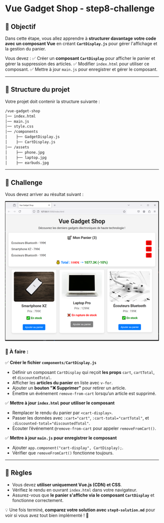 # Vue Gadget Shop - step8-challenge

## 🎯 Objectif

Dans cette étape, vous allez apprendre à **structurer davantage votre code avec un composant Vue** en créant **`CartDisplay.js`** pour gérer l'affichage et la gestion du panier.

Vous devez :
✅ Créer un **composant `CartDisplay`** pour afficher le panier et gérer la suppression des articles.
✅ Modifier `index.html` pour utiliser ce composant.
✅ Mettre à jour `main.js` pour enregistrer et gérer le composant.

---

## 📂 Structure du projet

Votre projet doit contenir la structure suivante :

```bash
/vue-gadget-shop
│── index.html
│── main.js
│── style.css
│── /components
│    ├── GadgetDisplay.js
│    ├── CartDisplay.js
│── /assets
│    ├── phone.jpg
│    ├── laptop.jpg
│    ├── earbuds.jpg
```

---

## 🚀 Challenge

Vous devez arriver au résultat suivant :

![Challenge](images/step8-challenge.png)

### 🎯 À faire :

✅ **Créer le fichier `components/CartDisplay.js`**

- Définir un composant `CartDisplay` qui reçoit **les props** `cart`, `cartTotal`, et `discountedTotal`.
- Afficher les **articles du panier** en liste avec `v-for`.
- Ajouter un **bouton "❌ Supprimer"** pour retirer un article.
- Émettre un événement `remove-from-cart` lorsqu’un article est supprimé.

✅ **Mettre à jour `index.html` pour utiliser le composant**

- Remplacer le rendu du panier par `<cart-display>`.
- Passer les données avec `:cart="cart"`, `:cart-total="cartTotal"`, et `:discounted-total="discountedTotal"`.
- Écouter l’événement `@remove-from-cart` pour appeler `removeFromCart()`.

✅ **Mettre à jour `main.js` pour enregistrer le composant**

- Ajouter `app.component("cart-display", CartDisplay);`.
- Vérifier que `removeFromCart()` fonctionne toujours.

---

## 📌 Règles

- Vous devez **utiliser uniquement Vue.js (CDN) et CSS**.
- Vérifiez le rendu en ouvrant `index.html` dans votre navigateur.
- Assurez-vous que **le panier s'affiche via le composant `CartDisplay`** et fonctionne correctement.

💡 Une fois terminé, **comparez votre solution avec `step8-solution.md`** pour voir si vous avez tout bien implémenté ! 🚀
